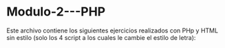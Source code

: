 # Modulo-2---PHP
Este archivo contiene los siguientes ejercicios realizados con PHp y HTML sin estilo (solo los 4 script a los cuales le cambie el estilo de letra): 
